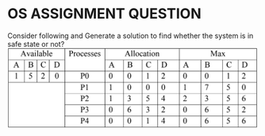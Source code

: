 # OS ASSIGNMENT QUESTION
Consider following and Generate a solution to find whether the system is in safe state or not?
![](OSPROJECT/Capture.PNG)
